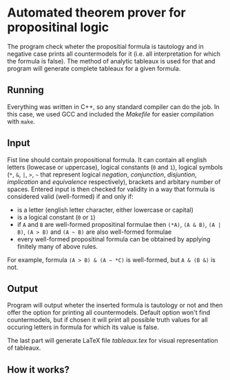 # Automated theorem prover for propositinal logic
The program check wheter the propositial formula is tautology and in negative case prints all countermodels for it (i.e. all interpretation for which the formula is false).
The method of analytic tableaux is used for that and program will generate complete tableaux for a given formula.

## Running
Everything was written in C++, so any standard compiler can do the job. In this case, we used GCC and included the *Makefile* for easier compilation with `make`.

## Input
Fist line should contain propositional formula.
It can contain all english letters (lowecase or uppercase), logical constants (`0` and `1`), logical symbols (`*`, `&`, `|`, `>`, `~` that represent logical *negation*, *conjunction*, *disjuntion*, *implication* and *equivalence* respectively), brackets and arbitary number of spaces.
Entered input is then checked for validity in a way that formula is considered valid (well-formed) if and only if:
* is a letter (english letter character, either lowercase or capital)
* is a logical constant (`0` or `1`)
* if `A` and `B` are well-formed propositinal formulae then `(*A)`, `(A & B)`, `(A | B)`, `(A > B)` and `(A ~ B)` are also well-formed formulae
* every well-formed propositinal formula can be obtained by applying finitely many of above rules.

For example, formula `(A > B) & (A ~ *C)` is well-formed, but `A & (B &)` is not.

## Output
Program will output wheter the inserted formula is tautology or not and then offer the option for printing all countermodels.
Default option won't find countermodels, but if chosen it will print all possible truth values for all occuring letters in formula for which its value is false.

The last part will generate LaTeX file *tableaux.tex* for visual representation of tableaux.

## How it works?

